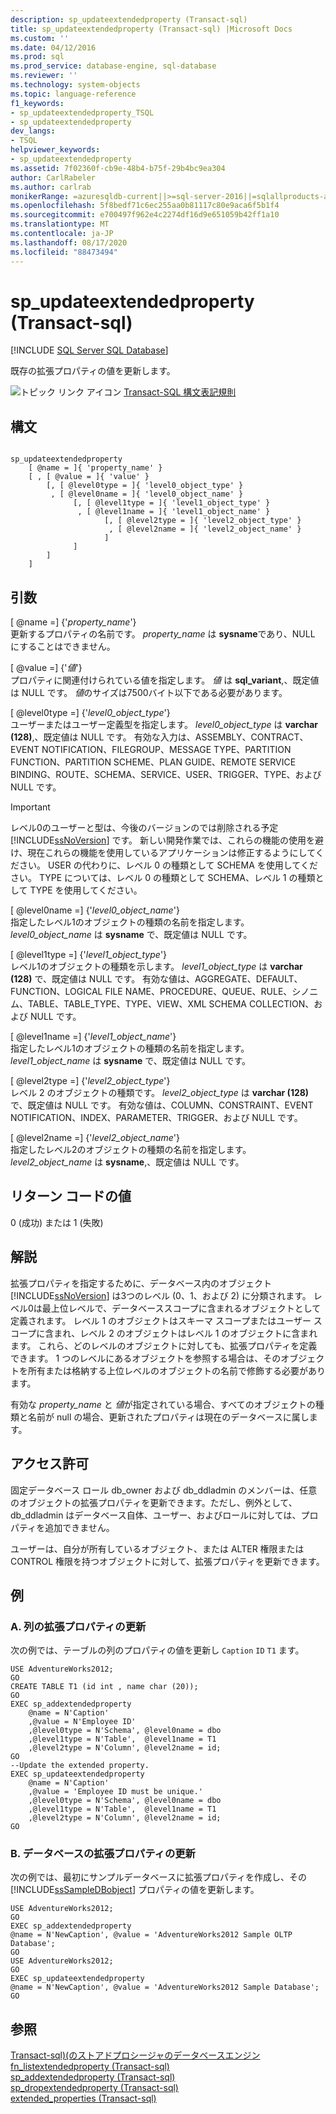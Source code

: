 ```yaml
---
description: sp_updateextendedproperty (Transact-sql)
title: sp_updateextendedproperty (Transact-sql) |Microsoft Docs
ms.custom: ''
ms.date: 04/12/2016
ms.prod: sql
ms.prod_service: database-engine, sql-database
ms.reviewer: ''
ms.technology: system-objects
ms.topic: language-reference
f1_keywords:
- sp_updateextendedproperty_TSQL
- sp_updateextendedproperty
dev_langs:
- TSQL
helpviewer_keywords:
- sp_updateextendedproperty
ms.assetid: 7f02360f-cb9e-48b4-b75f-29b4bc9ea304
author: CarlRabeler
ms.author: carlrab
monikerRange: =azuresqldb-current||>=sql-server-2016||=sqlallproducts-allversions||>=sql-server-linux-2017||=azuresqldb-mi-current
ms.openlocfilehash: 5f8bedf71c6ec255aa0b81117c80e9aca6f5b1f4
ms.sourcegitcommit: e700497f962e4c2274df16d9e651059b42ff1a10
ms.translationtype: MT
ms.contentlocale: ja-JP
ms.lasthandoff: 08/17/2020
ms.locfileid: "88473494"
---
```

# <a name="sp_updateextendedproperty-transact-sql"></a>sp_updateextendedproperty (Transact-sql)
[!INCLUDE [SQL Server SQL Database](../../includes/applies-to-version/sql-asdb.md)]

  既存の拡張プロパティの値を更新します。  
  
 ![トピック リンク アイコン](../../database-engine/configure-windows/media/topic-link.gif "トピック リンク アイコン") [Transact-SQL 構文表記規則](../../t-sql/language-elements/transact-sql-syntax-conventions-transact-sql.md)  
  
## <a name="syntax"></a>構文  
  
```  
  
sp_updateextendedproperty  
    [ @name = ]{ 'property_name' }   
    [ , [ @value = ]{ 'value' }  
        [, [ @level0type = ]{ 'level0_object_type' }  
         , [ @level0name = ]{ 'level0_object_name' }  
              [, [ @level1type = ]{ 'level1_object_type' }  
               , [ @level1name = ]{ 'level1_object_name' }  
                     [, [ @level2type = ]{ 'level2_object_type' }  
                      , [ @level2name = ]{ 'level2_object_name' }  
                     ]  
              ]  
        ]  
    ]  
```  
  
## <a name="arguments"></a>引数  
 [ @name =] {'*property_name*'}  
 更新するプロパティの名前です。 *property_name* は **sysname**であり、NULL にすることはできません。  
  
 [ @value =] {'*値*'}  
 プロパティに関連付けられている値を指定します。 *値* は **sql_variant**,、既定値は NULL です。 *値*のサイズは7500バイト以下である必要があります。  
  
 [ @level0type =] {'*level0_object_type*'}  
 ユーザーまたはユーザー定義型を指定します。 *level0_object_type* は **varchar (128)**,、既定値は NULL です。 有効な入力は、ASSEMBLY、CONTRACT、EVENT NOTIFICATION、FILEGROUP、MESSAGE TYPE、PARTITION FUNCTION、PARTITION SCHEME、PLAN GUIDE、REMOTE SERVICE BINDING、ROUTE、SCHEMA、SERVICE、USER、TRIGGER、TYPE、および NULL です。  
  
> [!IMPORTANT]  
>  レベル0のユーザーと型は、今後のバージョンのでは削除される予定 [!INCLUDE[ssNoVersion](../../includes/ssnoversion-md.md)] です。 新しい開発作業では、これらの機能の使用を避け、現在これらの機能を使用しているアプリケーションは修正するようにしてください。 USER の代わりに、レベル 0 の種類として SCHEMA を使用してください。 TYPE については、レベル 0 の種類として SCHEMA、レベル 1 の種類として TYPE を使用してください。  
  
 [ @level0name =] {'*level0_object_name*'}  
 指定したレベル1のオブジェクトの種類の名前を指定します。 *level0_object_name* は **sysname** で、既定値は NULL です。  
  
 [ @level1type =] {'*level1_object_type*'}  
 レベル1のオブジェクトの種類を示します。 *level1_object_type* は **varchar (128)** で、既定値は NULL です。 有効な値は、AGGREGATE、DEFAULT、FUNCTION、LOGICAL FILE NAME、PROCEDURE、QUEUE、RULE、シノニム、TABLE、TABLE_TYPE、TYPE、VIEW、XML SCHEMA COLLECTION、および NULL です。  
  
 [ @level1name =] {'*level1_object_name*'}  
 指定したレベル1のオブジェクトの種類の名前を指定します。 *level1_object_name* は **sysname** で、既定値は NULL です。  
  
 [ @level2type =] {'*level2_object_type*'}  
 レベル 2 のオブジェクトの種類です。 *level2_object_type* は **varchar (128)** で、既定値は NULL です。 有効な値は、COLUMN、CONSTRAINT、EVENT NOTIFICATION、INDEX、PARAMETER、TRIGGER、および NULL です。  
  
 [ @level2name =] {'*level2_object_name*'}  
 指定したレベル2のオブジェクトの種類の名前を指定します。 *level2_object_name* は **sysname**,、既定値は NULL です。  
  
## <a name="return-code-values"></a>リターン コードの値  
 0 (成功) または 1 (失敗)  
  
## <a name="remarks"></a>解説  
 拡張プロパティを指定するために、データベース内のオブジェクト [!INCLUDE[ssNoVersion](../../includes/ssnoversion-md.md)] は3つのレベル (0、1、および 2) に分類されます。 レベル0は最上位レベルで、データベーススコープに含まれるオブジェクトとして定義されます。 レベル 1 のオブジェクトはスキーマ スコープまたはユーザー スコープに含まれ、レベル 2 のオブジェクトはレベル 1 のオブジェクトに含まれます。 これら、どのレベルのオブジェクトに対しても、拡張プロパティを定義できます。 1 つのレベルにあるオブジェクトを参照する場合は、そのオブジェクトを所有または格納する上位レベルのオブジェクトの名前で修飾する必要があります。  
  
 有効な *property_name* と *値*が指定されている場合、すべてのオブジェクトの種類と名前が null の場合、更新されたプロパティは現在のデータベースに属します。  
  
## <a name="permissions"></a>アクセス許可  
 固定データベース ロール db_owner および db_ddladmin のメンバーは、任意のオブジェクトの拡張プロパティを更新できます。ただし、例外として、db_ddladmin はデータベース自体、ユーザー、およびロールに対しては、プロパティを追加できません。  
  
 ユーザーは、自分が所有しているオブジェクト、または ALTER 権限または CONTROL 権限を持つオブジェクトに対して、拡張プロパティを更新できます。  
  
## <a name="examples"></a>例  
  
### <a name="a-updating-an-extended-property-on-a-column"></a>A. 列の拡張プロパティの更新  
 次の例では、テーブルの列のプロパティの値を更新し `Caption` `ID` `T1` ます。  
  
```  
USE AdventureWorks2012;  
GO  
CREATE TABLE T1 (id int , name char (20));  
GO  
EXEC sp_addextendedproperty   
    @name = N'Caption'  
    ,@value = N'Employee ID'  
    ,@level0type = N'Schema', @level0name = dbo  
    ,@level1type = N'Table',  @level1name = T1  
    ,@level2type = N'Column', @level2name = id;  
GO  
--Update the extended property.  
EXEC sp_updateextendedproperty   
    @name = N'Caption'  
    ,@value = 'Employee ID must be unique.'  
    ,@level0type = N'Schema', @level0name = dbo  
    ,@level1type = N'Table',  @level1name = T1  
    ,@level2type = N'Column', @level2name = id;  
GO  
```  
  
### <a name="b-updating-an-extended-property-on-a-database"></a>B. データベースの拡張プロパティの更新  
 次の例では、最初にサンプルデータベースに拡張プロパティを作成し、その [!INCLUDE[ssSampleDBobject](../../includes/sssampledbobject-md.md)] プロパティの値を更新します。  
  
```  
USE AdventureWorks2012;  
GO  
EXEC sp_addextendedproperty   
@name = N'NewCaption', @value = 'AdventureWorks2012 Sample OLTP Database';  
GO  
USE AdventureWorks2012;  
GO  
EXEC sp_updateextendedproperty   
@name = N'NewCaption', @value = 'AdventureWorks2012 Sample Database';  
GO  
```  
  
## <a name="see-also"></a>参照  
 [Transact-sql&#41;&#40;のストアドプロシージャのデータベースエンジン ](../../relational-databases/system-stored-procedures/database-engine-stored-procedures-transact-sql.md)   
 [fn_listextendedproperty &#40;Transact-sql&#41;](../../relational-databases/system-functions/sys-fn-listextendedproperty-transact-sql.md)   
 [sp_addextendedproperty &#40;Transact-sql&#41;](../../relational-databases/system-stored-procedures/sp-addextendedproperty-transact-sql.md)   
 [sp_dropextendedproperty &#40;Transact-sql&#41;](../../relational-databases/system-stored-procedures/sp-dropextendedproperty-transact-sql.md)   
 [extended_properties &#40;Transact-sql&#41;](../../relational-databases/system-catalog-views/extended-properties-catalog-views-sys-extended-properties.md)  
  
  
